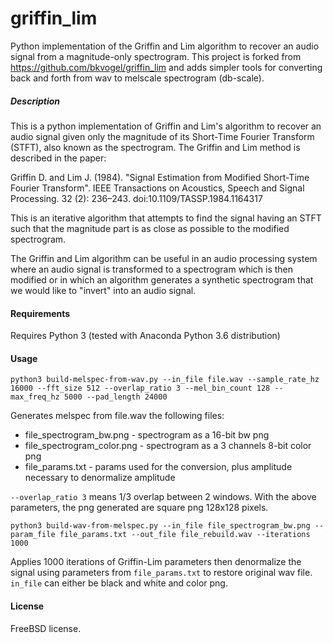# griffin_lim
Python implementation of the Griffin and Lim algorithm to recover an audio signal from a magnitude-only spectrogram. This project is forked from https://github.com/bkvogel/griffin_lim and adds simpler tools for converting back and forth from wav to melscale spectrogram (db-scale).

##### Description

This is a python implementation of Griffin and Lim's algorithm to recover an audio signal given only the magnitude of its Short-Time Fourier Transform (STFT), also known as the spectrogram. The Griffin and Lim method is described in the paper:

Griffin D. and Lim J. (1984). "Signal Estimation from Modified Short-Time Fourier Transform". IEEE Transactions on Acoustics, Speech and Signal Processing. 32 (2): 236–243. doi:10.1109/TASSP.1984.1164317

This is an iterative algorithm that attempts to find the signal having an STFT such that the magnitude part is as close as possible to the modified spectrogram.

The Griffin and Lim algorithm can be useful in an audio processing system where an audio signal is transformed to a spectrogram which is then modified or in which an algorithm generates a synthetic spectrogram that we would like to "invert" into an audio signal.

#### Requirements

Requires Python 3 (tested with Anaconda Python 3.6 distribution)

#### Usage

```
python3 build-melspec-from-wav.py --in_file file.wav --sample_rate_hz 16000 --fft_size 512 --overlap_ratio 3 --mel_bin_count 128 --max_freq_hz 5000 --pad_length 24000
```

Generates melspec from file.wav the following files:
* file_spectrogram_bw.png - spectrogram as a 16-bit bw png
* file_spectrogram_color.png - spectrogram as a 3 channels 8-bit color png
* file_params.txt - params used for the conversion, plus amplitude necessary to denormalize amplitude

`--overlap_ratio 3` means 1/3 overlap between 2 windows. With the above parameters, the png generated are square png 128x128 pixels.

```
python3 build-wav-from-melspec.py --in_file file_spectrogram_bw.png --param_file file_params.txt --out_file file_rebuild.wav --iterations 1000
```

Applies 1000 iterations of Griffin-Lim parameters then denormalize the signal using parameters from `file_params.txt` to restore original wav file. `in_file` can either be black and white and color png.

#### License

FreeBSD license.
